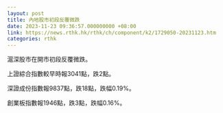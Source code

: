 ```yaml
---
layout: post
title: 內地股市初段反覆微跌
date: 2023-11-23 09:36:57.000000000 +08:00
link: https://news.rthk.hk/rthk/ch/component/k2/1729050-20231123.htm
categories: rthk
---
```


滬深股市在開市初段反覆微跌。

上證綜合指數較早時報3041點，跌2點。

深證成份指數報9837點，跌18點，跌幅0.19%。

創業板指數報1946點，跌3點，跌幅0.16%。
